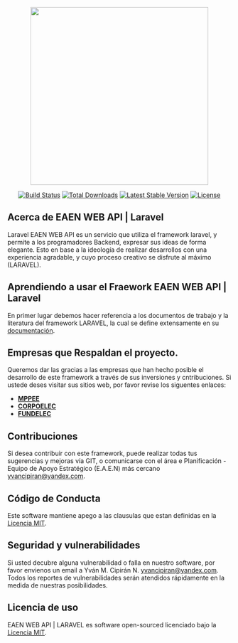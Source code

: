 <p align="center"><img src="https://res.cloudinary.com/dtfbvvkyp/image/upload/v1566331377/laravel-logolockup-cmyk-red.svg" width="400"></p>

<p align="center">
<a href="https://travis-ci.org/laravel/framework"><img src="https://travis-ci.org/laravel/framework.svg" alt="Build Status"></a>
<a href="https://packagist.org/packages/laravel/framework"><img src="https://poser.pugx.org/laravel/framework/d/total.svg" alt="Total Downloads"></a>
<a href="https://packagist.org/packages/laravel/framework"><img src="https://poser.pugx.org/laravel/framework/v/stable.svg" alt="Latest Stable Version"></a>
<a href="https://packagist.org/packages/laravel/framework"><img src="https://poser.pugx.org/laravel/framework/license.svg" alt="License"></a>
</p>

## Acerca de EAEN WEB API | Laravel

Laravel EAEN WEB API es un servicio que utiliza el framework laravel, y permite a los programadores Backend, expresar sus ideas de forma elegante. Esto en base a la ideología de realizar desarrollos con una experiencia agradable, y cuyo proceso creativo se disfrute al máximo (LARAVEL).

## Aprendiendo a usar el Fraework EAEN WEB API | Laravel

En primer lugar debemos hacer referencia a los documentos de trabajo y la literatura del framework LARAVEL, la cual se define extensamente en su [documentación](https://laravel.com/docs).


## Empresas que Respaldan el proyecto.

Queremos dar las gracias a las empresas que han hecho posible el desarrollo de este framework a través de sus inversiones y cntribuciones. Si ustede  deses visitar sus sitios web, por favor revise los siguentes enlaces:

- **[MPPEE](http://www.mppee.gob.ve/)**
- **[CORPOELEC](http://www.corpoelec.gob.ve/)**
- **[FUNDELEC](http://www.fundelec.gob.ve/)**

## Contribuciones

Si desea contribuir con este framework, puede realizar todas tus sugerencias y mejoras vía GIT, o comunicarse con el área e Planificación - Equipo de Apoyo Estratégico (E.A.E.N) más cercano  [yvancipiran@yandex.com](mailto:yvancipiran@yandex.com).

## Código de Conducta

Este software mantiene apego a las clausulas que estan definidas en la [Licencia MIT](https://opensource.org/licenses/MIT).

## Seguridad y vulnerabilidades

Si usted decubre alguna vulnerabilidad o falla en nuestro software, por favor envienos un email a Yván M. Cipirán N. [yvancipiran@yandex.com](mailto:yvancipiran@yandex.com). Todos los reportes de vulnerabilidades serán atendidos rápidamente en la medida de nuestras posibilidades.

## Licencia de uso

EAEN WEB API | LARAVEL es software open-sourced licenciado bajo la [Licencia MIT](https://opensource.org/licenses/MIT).
